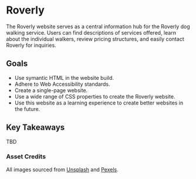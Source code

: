 # Roverly

The Roverly website serves as a central information hub for the Roverly dog walking service. Users can find descriptions of services offered, learn about the individual walkers, review pricing structures, and easily contact Roverly for inquiries.

## Goals

- Use symantic HTML in the website build.
- Adhere to Web Accessibility standards.
- Create a single-page website.
- Use a wide range of CSS properties to create the Roverly website.
- Use this website as a learning experience to create better websites in the future.

## Key Takeaways

TBD

### Asset Credits

All images sourced from [Unsplash](https://unsplash.com/) and [Pexels](https://www.pexels.com/).
